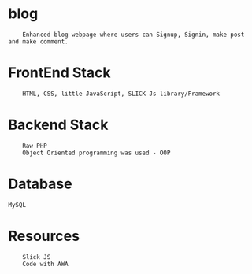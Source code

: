 # blog
		Enhanced blog webpage where users can Signup, Signin, make post and make comment.
# FrontEnd Stack
		HTML, CSS, little JavaScript, SLICK Js library/Framework

# Backend Stack
		Raw PHP
		Object Oriented programming was used - OOP

# Database
	MySQL

# Resources
		Slick JS
		Code with AWA




